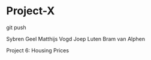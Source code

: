 # Project-X
git push


Sybren Geel
Matthijs Vogd
Joep Luten
Bram van Alphen


Project 6: Housing Prices
